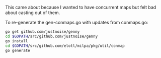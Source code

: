 This came about because I wanted to have concurrent maps but felt bad
about casting out of them.

To re-generate the gen-conmaps.go with updates from conmaps.go:

```bash
go get github.com/justnoise/genny
cd $GOPATH/src/github.com/justnoise/genny
go install
cd $GOPATH/src/github.com/elotl/milpa/pkg/util/conmap
go generate
```
